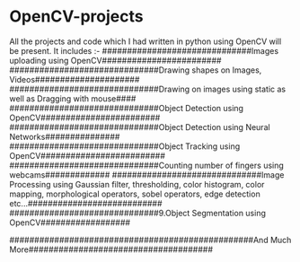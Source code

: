 # OpenCV-projects
All the projects and code which I had written in python using OpenCV will be present.
It includes :-
##############################Images uploading using OpenCV########################
##############################Drawing shapes on Images, Videos#####################
##############################Drawing on images using static as well as Dragging with mouse####
##############################Object Detection using OpenCV########################
##############################Object Detection using Neural Networks###############
##############################Object Tracking using OpenCV#########################
##############################Counting number of fingers using webcams#############
##############################Image Processing using 
                                  Gaussian filter, 
                                  thresholding, 
                                  color histogram, 
                                  color mapping,
                                  morphological operators, 
                                  sobel operators, 
                                  edge detection etc...###########################
##############################9.Object Segmentation using OpenCV##################
 
#################################################And Much More#####################################
